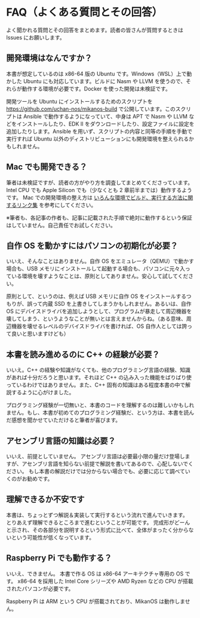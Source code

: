# FAQ（よくある質問とその回答）

よく聞かれる質問とその回答をまとめます。読者の皆さんが質問するときは Issues にお願いします。

## 開発環境はなんですか？

本書が想定しているのは x86-64 版の Ubuntu です。Windows（WSL）上で動かした Ubuntu にも対応しています。ビルドに Nasm や LLVM を使うので、それらが動作する環境が必要です。Docker を使った開発は未検証です。

開発ツールを Ubuntu にインストールするためのスクリプトを https://github.com/uchan-nos/mikanos-build で公開しています。このスクリプトは Ansible で動作するようになっていて、中身は APT で Nasm や LLVM などをインストールしたり、EDK II をダウンロードしたり、設定ファイルに設定を追加したりします。Ansible を用いず、スクリプトの内容と同等の手順を手動で実行すれば Ubuntu 以外のディストリビューションにも開発環境を整えられるかもしれません。

## Mac でも開発できる？

筆者は未検証ですが、読者の方がやり方を調査してまとめてくださっています。Intel CPU でも Apple Silicon でも（少なくとも 2 章前半までは）動作するようです。
Mac での開発環境の整え方は [いろんな環境でビルド、実行する方法に関するリンク集](https://github.com/uchan-nos/os-from-zero/wiki#%E3%81%84%E3%82%8D%E3%82%93%E3%81%AA%E7%92%B0%E5%A2%83%E3%81%A7%E3%83%93%E3%83%AB%E3%83%89%E5%AE%9F%E8%A1%8C%E3%81%99%E3%82%8B%E6%96%B9%E6%B3%95%E3%81%AB%E9%96%A2%E3%81%99%E3%82%8B%E3%83%AA%E3%83%B3%E3%82%AF%E9%9B%86) を参考にしてください。

※筆者も、各記事の作者も、記事に記載された手順で絶対に動作するという保証はしていません。自己責任でお試しください。

## 自作 OS を動かすにはパソコンの初期化が必要？

いいえ、そんなことはありません。自作 OS をエミュレータ（QEMU）で動かす場合も、USB メモリにインストールして起動する場合も、パソコンに元々入っている環境を壊すようなことは、原則としてありません。安心して試してください。

原則として、というのは、例えば USB メモリに自作 OS をインストールするつもりが、誤って内蔵 SSD を上書きしてしまうかもしれません。あるいは、自作 OS にデバイスドライバを追加しようとして、プログラムが暴走して周辺機器を壊してしまう、というようなことが無いとは言えませんからね。（ある意味、周辺機器を壊せるレベルのデバイスドライバを書ければ、OS 自作人としては誇って良いと思いますけども）

## 本書を読み進めるのに C++ の経験が必要？

いいえ。C++ の経験や知識がなくても、他のプログラミング言語の経験、知識があれば十分だろうと思います。それほど C++ の込み入った機能をばりばり使っているわけではありません。また、C++ 固有の知識はある程度本書の中で解説するように心がけました。

プログラミング経験が一切無いと、本書のコードを理解するのは難しいかもしれません。もし、本書が初めてのプログラミング経験だ、という方は、本書を読んだ感想を聞かせていただけると筆者が喜びます。

## アセンブリ言語の知識は必要？

いいえ、前提としていません。
アセンブリ言語は必要最小限の量だけ登場しますが、アセンブリ言語を知らない前提で解説を書いてあるので、心配しないでください。
もし本書の解説だけでは分からない場合でも、必要に応じて調べていくのがお勧めです。

## 理解できるか不安です

本書は、ちょっとずつ解説＆実装して実行するという流れで進んでいきます。
とりあえず理解できるところまで進むということが可能です。
完成形がどーんと示され、その各部分を説明するという形式に比べて、全体がまったく分からないという可能性が低くなっています。

## Raspberry Pi でも動作する？

いいえ、できません。
本書で作る OS は x86-64 アーキテクチャ専用の OS です。
x86-64 を採用した Intel Core シリーズや AMD Ryzen などの CPU が搭載されたパソコンが必要です。

Raspberry Pi は ARM という CPU が搭載されており、MikanOS は動作しません。
